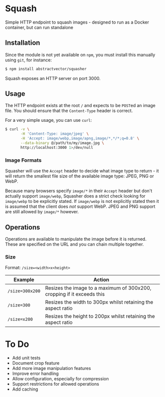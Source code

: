 # Squash
Simple HTTP endpoint to squash images - designed to run as a Docker container, but can run standalone

## Installation

Since the module is not yet available on `npm`, you must install this manually using `git`, for instance:

```bash
$ npm install abstractvector/squasher
```

Squash exposes an HTTP server on port 3000.

## Usage

The HTTP endpoint exists at the root `/` and expects to be `POST`ed an image file. You should ensure that the `Content-Type` header is correct.

For a very simple usage, you can use `curl`:

```bash
$ curl -v \
       -H 'Content-Type: image/jpeg' \
       -H 'Accept: image/webp,image/apng,image/*,*/*;q=0.8' \
       --data-binary @/path/to/my/image.jpg \
       http://localhost:3000 1>/dev/null
```

### Image Formats

Squasher will use the `Accept` header to decide what image type to return - it will return the smallest file size of the available image type: JPEG, PNG or WebP.

Because many browsers specify `image/*` in their `Accept` header but don't actually support `image/webp`, Squasher does a strict check looking for `image/webp` to be explicitly stated. If `image/webp` is not explicitly stated then it is assumed that the client does *not* support WebP. JPEG and PNG support are still allowed by `image/*` however.

## Operations

Operations are available to manipulate the image before it is returned. These are specified on the URL and you can chain multiple together.

### Size

Format: `/size=<width>x<height>`

Example|Action
---|---
`/size=300x200`|Resizes the image to a maximum of 300x200, cropping if it exceeds this
`/size=300`|Resizes the width to 300px whilst retaining the aspect ratio
`/size=x200`|Resizes the height to 200px whilst retaining the aspect ratio

# To Do
- Add unit tests
- Document crop feature
- Add more image manipulation features
- Improve error handling
- Allow configuration, especially for compression
- Support restrictions for allowed operations
- Add caching  